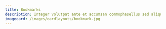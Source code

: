 ```yaml
---
title: Bookmarks
description: Integer volutpat ante et accumsan commophasellus sed aliquam feugiat lorem aliquet ut enim rutrum phasellus iaculis accumsan dolore magna aliquam veroeros.
imagecard: /images/cardlayouts/bookmark.jpg
---
```


